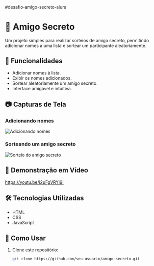 ﻿#desafio-amigo-secreto-alura

# 🎁 Amigo Secreto

Um projeto simples para realizar sorteios de amigo secreto, permitindo adicionar nomes a uma lista e sortear um participante aleatoriamente.

## 🚀 Funcionalidades

- Adicionar nomes à lista.
- Exibir os nomes adicionados.
- Sortear aleatoriamente um amigo secreto.
- Interface amigável e intuitiva.

## 📷 Capturas de Tela

### Adicionando nomes
![Adicionando nomes](assets/screenshot1.png)

### Sorteando um amigo secreto
![Sorteio do amigo secreto](assets/screenshot2.png)

## 🎥 Demonstração em Vídeo

https://youtu.be/i2uFgVRYl9I

## 🛠️ Tecnologias Utilizadas

- HTML
- CSS
- JavaScript

## 🎯 Como Usar

1. Clone este repositório:
   ```sh
   git clone https://github.com/seu-usuario/amigo-secreto.git
